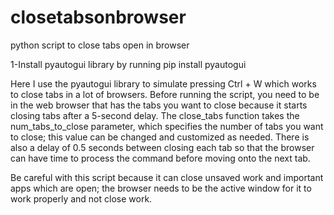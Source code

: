 # closetabsonbrowser
python script to close tabs open in browser



1-Install pyautogui library by running pip install pyautogui

Here I use the pyautogui library to simulate pressing Ctrl + W which works to close tabs in a lot of browsers. Before running the script, you need to be in the web browser that has the tabs you want to close because it starts closing tabs after a 5-second delay. The close_tabs function takes the num_tabs_to_close parameter, which specifies the number of tabs you want to close; this value can be changed and customized as needed. There is also a delay of 0.5 seconds between closing each tab so that the browser can have time to process the command before moving onto the next tab.

Be careful with this script because it can close unsaved work and important apps which are open; the browser needs to be the active window for it to work properly and not close work.
 
